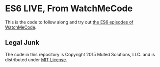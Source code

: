 # ES6 LIVE, From WatchMeCode

This is the code to follow along and try out [the ES6 episodes of WatchMeCode](http://watchmecode.net/categories/es6).

## Legal Junk

The code in this repository is Copyright 2015 Muted Solutions, LLC. and is distributed under [MIT License](http://mutedsolutions.mit-license.org).
